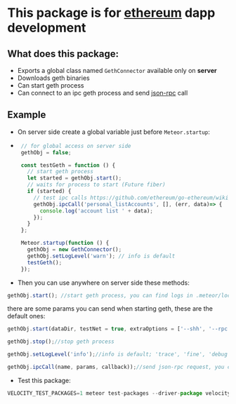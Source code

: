 # This package is for [ethereum](https://ethereum.org/) dapp development

## What does this package:
 * Exports a global class named `GethConnector` available only on **server**
 * Downloads geth binaries
 * Can start geth process
 * Can connect to an ipc geth process and send  [json-rpc](https://github.com/ethereum/wiki/wiki/JSON-RPC#json-rpc-methods) call

## Example

 * On server side create a global variable just before `Meteor.startup`:
 * 
   ```javascript
	// for global access on server side
	gethObj = false;

	const testGeth = function () {
	  // start geth process
	  let started = gethObj.start();
	  // waits for process to start (Future fiber)
	  if (started) {
	    // test ipc calls https://github.com/ethereum/go-ethereum/wiki/Go-ethereum-management-API's
	    gethObj.ipcCall('personal_listAccounts', [], (err, data)=> {
	      console.log('account list ' + data);
	    });
	  }
	};

	Meteor.startup(function () {
	  gethObj = new GethConnector();
	  gethObj.setLogLevel('warn'); // info is default
	  testGeth();
	});
   ```
   
 * Then you can use anywhere on server side these methods:
 
  ```javascript
  gethObj.start(); //start geth process, you can find logs in .meteor/local/log/gethProcess.log
  ```
  
  there are some params you can send when starting geth, these are the default ones:
  
  ```javascript
  gethObj.start(dataDir, testNet = true, extraOptions = ['--shh', '--rpc', '--rpccorsdomain', 'localhost'])
  ```
  
  ```javascript
  gethObj.stop();//stop geth process
  ```

  ```javascript
  gethObj.setLogLevel('info');//info is default; 'trace', 'fine', 'debug', 'info', 'warn', 'error'
  ```
  
  ```javascript
  gethObj.ipcCall(name, params, callback));//send json-rpc request, you can find all available methods here https://github.com/ethereum/wiki/wiki/JSON-RPC#json-rpc-methods 
  ```
 * Test this package:

 ```javascript
 VELOCITY_TEST_PACKAGES=1 meteor test-packages --driver-package velocity:console-reporter akasha:meteor-geth
 ```

